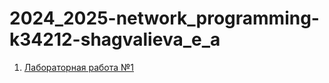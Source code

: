 # 2024_2025-network_programming-k34212-shagvalieva_e_a

1. [Лабораторная работа №1](https://github.com/disnexide/2024_2025-network_programming-k34212-shagvalieva_e_a/blob/main/lab1/lab1_report.md)
